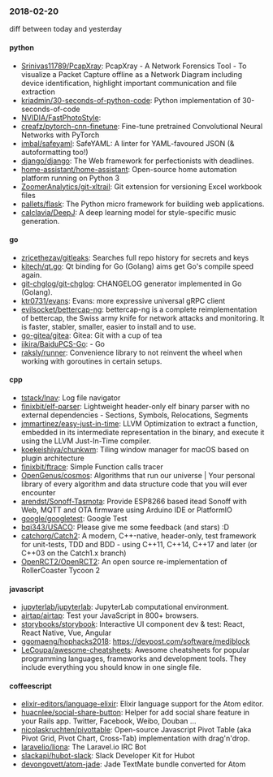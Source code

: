 ### 2018-02-20
diff between today and yesterday

#### python
* [Srinivas11789/PcapXray](https://github.com/Srinivas11789/PcapXray):  PcapXray - A Network Forensics Tool - To visualize a Packet Capture offline as a Network Diagram including device identification, highlight important communication and file extraction
* [kriadmin/30-seconds-of-python-code](https://github.com/kriadmin/30-seconds-of-python-code): Python implementation of 30-seconds-of-code
* [NVIDIA/FastPhotoStyle](https://github.com/NVIDIA/FastPhotoStyle): 
* [creafz/pytorch-cnn-finetune](https://github.com/creafz/pytorch-cnn-finetune): Fine-tune pretrained Convolutional Neural Networks with PyTorch
* [imbal/safeyaml](https://github.com/imbal/safeyaml): SafeYAML: A linter for YAML-favoured JSON (& autoformatting too!)
* [django/django](https://github.com/django/django): The Web framework for perfectionists with deadlines.
* [home-assistant/home-assistant](https://github.com/home-assistant/home-assistant):  Open-source home automation platform running on Python 3
* [ZoomerAnalytics/git-xltrail](https://github.com/ZoomerAnalytics/git-xltrail): Git extension for versioning Excel workbook files
* [pallets/flask](https://github.com/pallets/flask): The Python micro framework for building web applications.
* [calclavia/DeepJ](https://github.com/calclavia/DeepJ): A deep learning model for style-specific music generation.

#### go
* [zricethezav/gitleaks](https://github.com/zricethezav/gitleaks): Searches full repo history for secrets and keys 
* [kitech/qt.go](https://github.com/kitech/qt.go): Qt binding for Go (Golang) aims get Go's compile speed again.
* [git-chglog/git-chglog](https://github.com/git-chglog/git-chglog): CHANGELOG generator implemented in Go (Golang).
* [ktr0731/evans](https://github.com/ktr0731/evans): Evans: more expressive universal gRPC client
* [evilsocket/bettercap-ng](https://github.com/evilsocket/bettercap-ng): bettercap-ng is a complete reimplementation of bettercap, the Swiss army knife for network attacks and monitoring. It is faster, stabler, smaller, easier to install and to use.
* [go-gitea/gitea](https://github.com/go-gitea/gitea): Gitea: Git with a cup of tea
* [iikira/BaiduPCS-Go](https://github.com/iikira/BaiduPCS-Go):  - Go
* [raksly/runner](https://github.com/raksly/runner): Convenience library to not reinvent the wheel when working with goroutines in certain setups.

#### cpp
* [tstack/lnav](https://github.com/tstack/lnav): Log file navigator
* [finixbit/elf-parser](https://github.com/finixbit/elf-parser): Lightweight header-only elf binary parser with no external dependencies - Sections, Symbols, Relocations, Segments
* [jmmartinez/easy-just-in-time](https://github.com/jmmartinez/easy-just-in-time): LLVM Optimization to extract a function, embedded in its intermediate representation in the binary, and execute it using the LLVM Just-In-Time compiler.
* [koekeishiya/chunkwm](https://github.com/koekeishiya/chunkwm): Tiling window manager for macOS based on plugin architecture
* [finixbit/ftrace](https://github.com/finixbit/ftrace): Simple Function calls tracer
* [OpenGenus/cosmos](https://github.com/OpenGenus/cosmos): Algorithms that run our universe | Your personal library of every algorithm and data structure code that you will ever encounter
* [arendst/Sonoff-Tasmota](https://github.com/arendst/Sonoff-Tasmota): Provide ESP8266 based itead Sonoff with Web, MQTT and OTA firmware using Arduino IDE or PlatformIO
* [google/googletest](https://github.com/google/googletest): Google Test
* [bqi343/USACO](https://github.com/bqi343/USACO): Please give me some feedback (and stars) :D
* [catchorg/Catch2](https://github.com/catchorg/Catch2): A modern, C++-native, header-only, test framework for unit-tests, TDD and BDD - using C++11, C++14, C++17 and later (or C++03 on the Catch1.x branch)
* [OpenRCT2/OpenRCT2](https://github.com/OpenRCT2/OpenRCT2): An open source re-implementation of RollerCoaster Tycoon 2 

#### javascript
* [jupyterlab/jupyterlab](https://github.com/jupyterlab/jupyterlab): JupyterLab computational environment.
* [airtap/airtap](https://github.com/airtap/airtap): Test your JavaScript in 800+ browsers.
* [storybooks/storybook](https://github.com/storybooks/storybook): Interactive UI component dev & test: React, React Native, Vue, Angular
* [ggomaeng/hophacks2018](https://github.com/ggomaeng/hophacks2018): https://devpost.com/software/mediblock
* [LeCoupa/awesome-cheatsheets](https://github.com/LeCoupa/awesome-cheatsheets):  Awesome cheatsheets for popular programming languages, frameworks and development tools. They include everything you should know in one single file.

#### coffeescript
* [elixir-editors/language-elixir](https://github.com/elixir-editors/language-elixir): Elixir language support for the Atom editor.
* [huacnlee/social-share-button](https://github.com/huacnlee/social-share-button): Helper for add social share feature in your Rails app. Twitter, Facebook, Weibo, Douban ...
* [nicolaskruchten/pivottable](https://github.com/nicolaskruchten/pivottable): Open-source Javascript Pivot Table (aka Pivot Grid, Pivot Chart, Cross-Tab) implementation with drag'n'drop.
* [laravelio/liona](https://github.com/laravelio/liona): The Laravel.io IRC Bot
* [slackapi/hubot-slack](https://github.com/slackapi/hubot-slack): Slack Developer Kit for Hubot
* [devongovett/atom-jade](https://github.com/devongovett/atom-jade): Jade TextMate bundle converted for Atom

